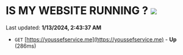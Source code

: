 # IS MY WEBSITE RUNNING ? [![](https://img.shields.io/static/v1?label=Sponsor&message=%E2%9D%A4&logo=GitHub&color=%23fe8e86)](https://github.com/sponsors/<username>)

Last updated: **1/13/2024, 2:43:37 AM**

- `GET` [https://youssefservice.me](https://youssefservice.me) - **Up** (286ms)
